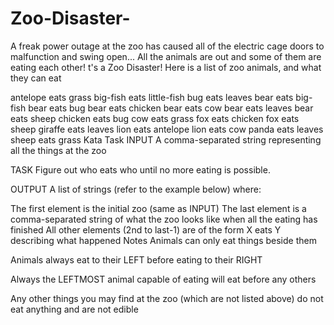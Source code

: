 # Zoo-Disaster-
A freak power outage at the zoo has caused all of the electric cage doors to malfunction and swing open...  All the animals are out and some of them are eating each other!
t's a Zoo Disaster!
Here is a list of zoo animals, and what they can eat

antelope eats grass
big-fish eats little-fish
bug eats leaves
bear eats big-fish
bear eats bug
bear eats chicken
bear eats cow
bear eats leaves
bear eats sheep
chicken eats bug
cow eats grass
fox eats chicken
fox eats sheep
giraffe eats leaves
lion eats antelope
lion eats cow
panda eats leaves
sheep eats grass
Kata Task
INPUT
A comma-separated string representing all the things at the zoo

TASK
Figure out who eats who until no more eating is possible.

OUTPUT
A list of strings (refer to the example below) where:

The first element is the initial zoo (same as INPUT)
The last element is a comma-separated string of what the zoo looks like when all the eating has finished
All other elements (2nd to last-1) are of the form X eats Y describing what happened
Notes
Animals can only eat things beside them

Animals always eat to their LEFT before eating to their RIGHT

Always the LEFTMOST animal capable of eating will eat before any others

Any other things you may find at the zoo (which are not listed above) do not eat anything and are not edible
